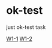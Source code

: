 # ok-test
just ok-test task

[W1-1](https://github.com/ZWJKFLC/ok-test/tree/main/W1-1/W1-1_README.md)
[W1-2](https://github.com/ZWJKFLC/ok-test/tree/main/W1-2/W1-2_README.md)